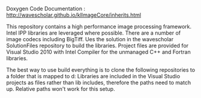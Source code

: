 Doxygen Code Documentation :  http://wavescholar.github.io/klImageCore/inherits.html

This repository contains a high performance image processing framework. Intel IPP libraries are leveraged where possible. There are a number of image codecs including BigTiff.  Ues the solution in the wavescholar SolutionFiles repository to build the libraries. Project files are provided for Visual Studio 2010 with Intel Compiler for the unmanaged C++ and Fortran libraries. 

The best way to use build everything is to clone the following repositories to a folder that is mapped to d:  Libraries are included in the Visual Studio projects as files rather than lib includes,  therefore the paths need to match up.  Relative paths won't work for this setup.  

  

  
